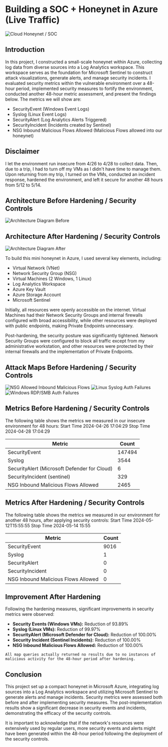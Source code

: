 # Building a SOC + Honeynet in Azure (Live Traffic)

![Cloud Honeynet / SOC](https://i.imgur.com/TKOJI1E.png)

## Introduction

In this project, I constructed a small-scale honeynet within Azure, collecting log data from diverse sources into a Log Analytics workspace. This workspace serves as the foundation for Microsoft Sentinel to construct attack visualizations, generate alerts, and manage security incidents. I evaluated security metrics within the vulnerable environment over a 48-hour period, implemented security measures to fortify the environment, conducted another 48-hour metric assessment, and present the findings below. The metrics we will show are:

- SecurityEvent (Windows Event Logs)
- Syslog (Linux Event Logs)
- SecurityAlert (Log Analytics Alerts Triggered)
- SecurityIncident (Incidents created by Sentinel)
- NSG Inbound Malicious Flows Allowed (Malicious Flows allowed into our honeynet)

## Disclaimer

I let the environment run insecure from 4/26 to 4/28 to collect data. Then, due to a trip, I had to turn off my VMs as I didn't have time to manage them. Upon returning from my trip, I turned on the VMs, conducted an incident response, hardened the environment, and left it secure for another 48 hours from 5/12 to 5/14.

## Architecture Before Hardening / Security Controls

![Architecture Diagram Before](https://i.imgur.com/1Em0R4C.jpeg)

## Architecture After Hardening / Security Controls

![Architecture Diagram After](https://i.imgur.com/kPhI7VA.jpeg)

To build this mini honeynet in Azure, I used several key elements, including:

- Virtual Network (VNet)
- Network Security Group (NSG)
- Virtual Machines (2 Windows, 1 Linux)
- Log Analytics Workspace
- Azure Key Vault
- Azure Storage Account
- Microsoft Sentinel

Initially, all resources were openly accessible on the internet. Virtual Machines had their Network Security Groups and internal firewalls configured with broad accessibility, while other resources were deployed with public endpoints, making Private Endpoints unnecessary.

Post-hardening, the security posture was significantly tightened. Network Security Groups were configured to block all traffic except from my administrative workstation, and other resources were protected by their internal firewalls and the implementation of Private Endpoints.

## Attack Maps Before Hardening / Security Controls

![NSG Allowed Inbound Malicious Flows](https://i.imgur.com/biaiP0h.png)
![Linux Syslog Auth Failures](https://i.imgur.com/RNSrwxg.png)
![Windows RDP/SMB Auth Failures](https://i.imgur.com/0MwmDTS.png)

## Metrics Before Hardening / Security Controls

The following table shows the metrics we measured in our insecure environment for 48 hours:
Start Time 2024-04-26 17:04:29
Stop Time 2024-04-28 17:04:29

| Metric | Count |
| ------- | ----- |
| SecurityEvent | 147494 |
| Syslog | 3544 |
| SecurityAlert (Microsoft Defender for Cloud) | 6 |
| SecurityIncident (sentinel) | 329 |
| NSG Inbound Malicious Flows Allowed | 2465 |

## Metrics After Hardening / Security Controls

The following table shows the metrics we measured in our environment for another 48 hours, after applying security controls:
Start Time 2024-05-12T15:55:55
Stop Time 2024-05-14 15:55

| Metric | Count |
| ------- | ----- |
| SecurityEvent | 9016 |
| Syslog | 1 |
| SecurityAlert | 0 |
| SecurityIncident | 0 |
| NSG Inbound Malicious Flows Allowed | 0 |

## Improvement After Hardening

Following the hardening measures, significant improvements in security metrics were observed:

- **Security Events (Windows VMs):** Reduction of 93.89%
- **Syslog (Linux VMs):** Reduction of 99.97%
- **SecurityAlert (Microsoft Defender for Cloud):** Reduction of 100.00%
- **Security Incident (Sentinel Incidents):** Reduction of 100.00%
- **NSG Inbound Malicious Flows Allowed:** Reduction of 100.00%

`All map queries actually returned no results due to no instances of malicious activity for the 48-hour period after hardening.`

## Conclusion

This project set up a compact honeynet in Microsoft Azure, integrating log sources into a Log Analytics workspace and utilizing Microsoft Sentinel to generate alerts and manage incidents. Security metrics were assessed both before and after implementing security measures. The post-implementation results show a significant decrease in security events and incidents, demonstrating the efficacy of the security controls.

It is important to acknowledge that if the network's resources were extensively used by regular users, more security events and alerts might have been generated within the 48-hour period following the deployment of the security controls.


